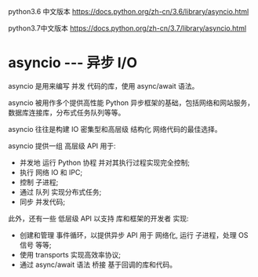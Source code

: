 python3.6 中文版本
https://docs.python.org/zh-cn/3.6/library/asyncio.html

python3.7中文版本
https://docs.python.org/zh-cn/3.7/library/asyncio.html

# asyncio --- 异步 I/O
asyncio 是用来编写 并发 代码的库，使用 async/await 语法。

asyncio 被用作多个提供高性能 Python 异步框架的基础，包括网络和网站服务，数据库连接库，分布式任务队列等等。

asyncio 往往是构建 IO 密集型和高层级 结构化 网络代码的最佳选择。

asyncio 提供一组 高层级 API 用于:
+ 并发地 运行 Python 协程 并对其执行过程实现完全控制;
+ 执行 网络 IO 和 IPC;
+ 控制 子进程;
+ 通过 队列 实现分布式任务;
+ 同步 并发代码;

此外，还有一些 低层级 API 以支持 库和框架的开发者 实现:
+ 创建和管理 事件循环，以提供异步 API 用于 网络化, 运行 子进程，处理 OS 信号 等等;
+ 使用 transports 实现高效率协议;
+ 通过 async/await 语法 桥接 基于回调的库和代码。